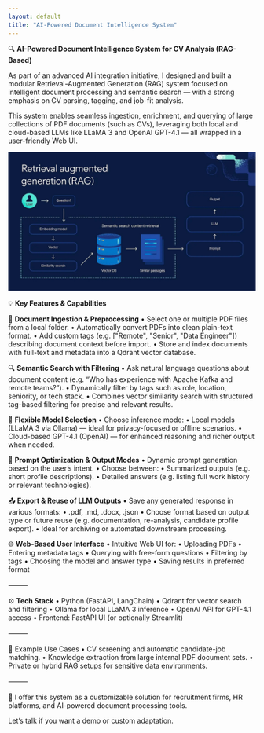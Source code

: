 ```yaml
---
layout: default
title: "AI-Powered Document Intelligence System"
---
```


🔍 **AI-Powered Document Intelligence System for CV Analysis (RAG-Based)**

As part of an advanced AI integration initiative, I designed and built a modular Retrieval-Augmented Generation (RAG) system focused on intelligent document processing and semantic search — with a strong emphasis on CV parsing, tagging, and job-fit analysis.

This system enables seamless ingestion, enrichment, and querying of large collections of PDF documents (such as CVs), leveraging both local and cloud-based LLMs like LLaMA 3 and OpenAI GPT-4.1 — all wrapped in a user-friendly Web UI.

![image](assets/images/IMG_1004.jpg)

💡 **Key Features & Capabilities**

📂 **Document Ingestion & Preprocessing**
	•	Select one or multiple PDF files from a local folder.
	•	Automatically convert PDFs into clean plain-text format.
	•	Add custom tags (e.g. ["Remote", "Senior", "Data Engineer"]) describing document context before import.
	•	Store and index documents with full-text and metadata into a Qdrant vector database.

🔍 **Semantic Search with Filtering**
	•	Ask natural language questions about document content (e.g. “Who has experience with Apache Kafka and remote teams?”).
	•	Dynamically filter by tags such as role, location, seniority, or tech stack.
	•	Combines vector similarity search with structured tag-based filtering for precise and relevant results.

🤖 **Flexible Model Selection**
	•	Choose inference mode:
	•	Local models (LLaMA 3 via Ollama) — ideal for privacy-focused or offline scenarios.
	•	Cloud-based GPT-4.1 (OpenAI) — for enhanced reasoning and richer output when needed.

🧠 **Prompt Optimization & Output Modes**
	•	Dynamic prompt generation based on the user’s intent.
	•	Choose between:
	•	Summarized outputs (e.g. short profile descriptions).
	•	Detailed answers (e.g. listing full work history or relevant technologies).

📤 **Export & Reuse of LLM Outputs**
	•	Save any generated response in various formats:
	•	.pdf, .md, .docx, .json
	•	Choose format based on output type or future reuse (e.g. documentation, re-analysis, candidate profile export).
	•	Ideal for archiving or automated downstream processing.

🌐 **Web-Based User Interface**
	•	Intuitive Web UI for:
	•	Uploading PDFs
	•	Entering metadata tags
	•	Querying with free-form questions
	•	Filtering by tags
	•	Choosing the model and answer type
	•	Saving results in preferred format

⸻

⚙️ **Tech Stack**
	•	Python (FastAPI, LangChain)
	•	Qdrant for vector search and filtering
	•	Ollama for local LLaMA 3 inference
	•	OpenAI API for GPT-4.1 access
	•	Frontend: FastAPI UI (or optionally Streamlit)

⸻

🚀 Example Use Cases
	•	CV screening and automatic candidate-job matching.
	•	Knowledge extraction from large internal PDF document sets.
	•	Private or hybrid RAG setups for sensitive data environments.

⸻

🔧 I offer this system as a customizable solution for recruitment firms, HR platforms, and AI-powered document processing tools.

Let’s talk if you want a demo or custom adaptation.

